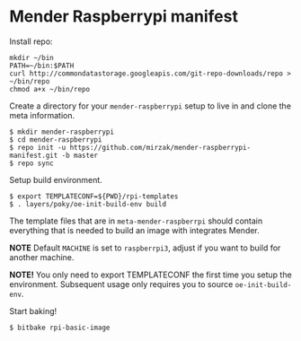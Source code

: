 # Mender Raspberrypi manifest

Install repo:

```
mkdir ~/bin
PATH=~/bin:$PATH
curl http://commondatastorage.googleapis.com/git-repo-downloads/repo > ~/bin/repo
chmod a+x ~/bin/repo
```

Create a directory for your `mender-raspberrypi` setup to live in and clone the
meta information.
```
$ mkdir mender-raspberrypi
$ cd mender-raspberrypi
$ repo init -u https://github.com/mirzak/mender-raspberrypi-manifest.git -b master
$ repo sync
```

Setup build environment.
```
$ export TEMPLATECONF=${PWD}/rpi-templates
$ . layers/poky/oe-init-build-env build
```

The template files that are in `meta-mender-raspberrpi` should contain
everything that is needed to build an image with integrates Mender.

**NOTE** Default `MACHINE` is set to `raspberrpi3`, adjust if you want to build
for another machine.

**NOTE!** You only need to export TEMPLATECONF the first time you setup the
environment. Subsequent usage only requires you to source `oe-init-build-env`.

Start baking!
```
$ bitbake rpi-basic-image
```
